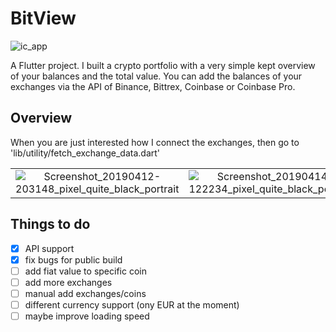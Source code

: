# BitView

![ic_app](https://user-images.githubusercontent.com/35738310/56090106-c0db8880-5e9d-11e9-8993-9a49208c5347.png)



A Flutter project. I built a crypto portfolio with a very simple kept overview of your balances and the total value.
You can add the balances of your exchanges via the API of Binance, Bittrex, Coinbase or Coinbase Pro.

## Overview
When you are just interested how I connect the exchanges, then go to 'lib/utility/fetch_exchange_data.dart'

|                                   |                                           |                                 |
|      :---------:                  |            :------------------:           |   :----------------------:      |
| ![Screenshot_20190412-203148_pixel_quite_black_portrait](https://user-images.githubusercontent.com/35738310/56091660-e5d9f680-5eb1-11e9-9c75-e512df390312.png) | ![Screenshot_20190414-122234_pixel_quite_black_portrait](https://user-images.githubusercontent.com/35738310/56091665-ef635e80-5eb1-11e9-9c83-63e964be68d2.png) |
                                                       
## Things to do

- [x] API support
- [x] fix bugs for public build
- [ ] add fiat value to specific coin
- [ ] add more exchanges
- [ ] manual add exchanges/coins
- [ ] different currency support (ony EUR at the moment)
- [ ] maybe improve loading speed

